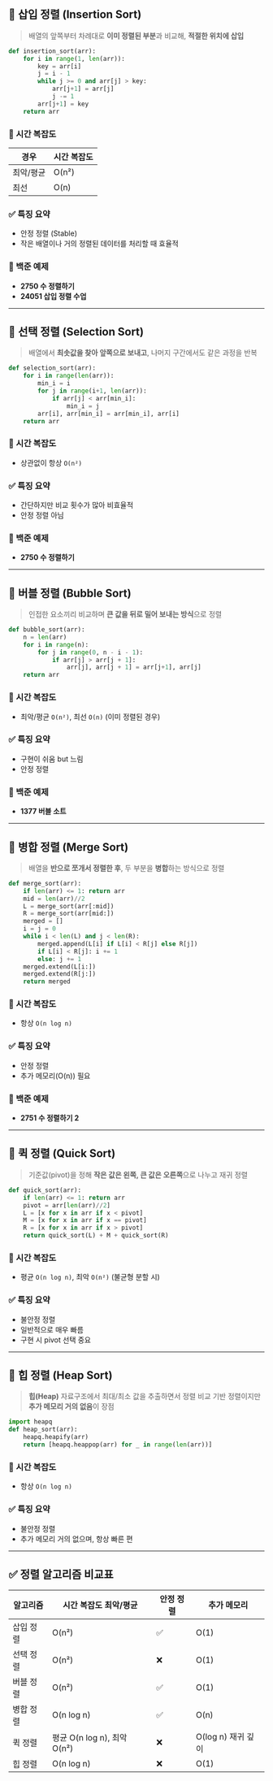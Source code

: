 ## 📌 삽입 정렬 (Insertion Sort)

> 배열의 앞쪽부터 차례대로 **이미 정렬된 부분**과 비교해, **적절한 위치에 삽입**

```python
def insertion_sort(arr):
    for i in range(1, len(arr)):
        key = arr[i]
        j = i - 1
        while j >= 0 and arr[j] > key:
            arr[j+1] = arr[j]
            j -= 1
        arr[j+1] = key
    return arr
```

### 🧪 시간 복잡도

| 경우    | 시간 복잡도 |
| ----- | ------ |
| 최악/평균 | O(n²)  |
| 최선    | O(n)   |

### ✅ 특징 요약

* 안정 정렬 (Stable)
* 작은 배열이나 거의 정렬된 데이터를 처리할 때 효율적

### 🔢 백준 예제

* **2750 수 정렬하기**
* **24051 삽입 정렬 수업**

---

## 📌 선택 정렬 (Selection Sort)

> 배열에서 **최솟값을 찾아 앞쪽으로 보내고**, 나머지 구간에서도 같은 과정을 반복

```python
def selection_sort(arr):
    for i in range(len(arr)):
        min_i = i
        for j in range(i+1, len(arr)):
            if arr[j] < arr[min_i]:
                min_i = j
        arr[i], arr[min_i] = arr[min_i], arr[i]
    return arr
```

### 🧪 시간 복잡도

* 상관없이 항상 `O(n²)`

### ✅ 특징 요약

* 간단하지만 비교 횟수가 많아 비효율적
* 안정 정렬 아님

### 🔢 백준 예제

* **2750 수 정렬하기**
  
---

## 📌 버블 정렬 (Bubble Sort)

> 인접한 요소끼리 비교하며 **큰 값을 뒤로 밀어 보내는 방식**으로 정렬

```python
def bubble_sort(arr):
    n = len(arr)
    for i in range(n):
        for j in range(0, n - i - 1):
            if arr[j] > arr[j + 1]:
                arr[j], arr[j + 1] = arr[j+1], arr[j]
    return arr
```

### 🧪 시간 복잡도

* 최악/평균 `O(n²)`, 최선 `O(n)` (이미 정렬된 경우)

### ✅ 특징 요약

* 구현이 쉬움 but 느림
* 안정 정렬

### 🔢 백준 예제

* **1377 버블 소트**
  
---

## 📌 병합 정렬 (Merge Sort)

> 배열을 **반으로 쪼개서 정렬한 후**, 두 부분을 **병합**하는 방식으로 정렬

```python
def merge_sort(arr):
    if len(arr) <= 1: return arr
    mid = len(arr)//2
    L = merge_sort(arr[:mid])
    R = merge_sort(arr[mid:])
    merged = []
    i = j = 0
    while i < len(L) and j < len(R):
        merged.append(L[i] if L[i] < R[j] else R[j])
        if L[i] < R[j]: i += 1
        else: j += 1
    merged.extend(L[i:])
    merged.extend(R[j:])
    return merged
```

### 🧪 시간 복잡도

* 항상 `O(n log n)`

### ✅ 특징 요약

* 안정 정렬
* 추가 메모리(O(n)) 필요

### 🔢 백준 예제

* **2751 수 정렬하기 2**
  
---

## 📌 퀵 정렬 (Quick Sort)

> 기준값(pivot)을 정해 **작은 값은 왼쪽, 큰 값은 오른쪽**으로 나누고 재귀 정렬

```python
def quick_sort(arr):
    if len(arr) <= 1: return arr
    pivot = arr[len(arr)//2]
    L = [x for x in arr if x < pivot]
    M = [x for x in arr if x == pivot]
    R = [x for x in arr if x > pivot]
    return quick_sort(L) + M + quick_sort(R)
```

### 🧪 시간 복잡도

* 평균 `O(n log n)`, 최악 `O(n²)` (불균형 분할 시)

### ✅ 특징 요약

* 불안정 정렬
* 일반적으로 매우 빠름
* 구현 시 pivot 선택 중요

---

## 📌 힙 정렬 (Heap Sort)

> **힙(Heap)** 자료구조에서 최대/최소 값을 추출하면서 정렬
> 비교 기반 정렬이지만 **추가 메모리 거의 없음**이 장점

```python
import heapq
def heap_sort(arr):
    heapq.heapify(arr)
    return [heapq.heappop(arr) for _ in range(len(arr))]
```

### 🧪 시간 복잡도

* 항상 `O(n log n)`

### ✅ 특징 요약

* 불안정 정렬
* 추가 메모리 거의 없으며, 항상 빠른 편

---

## ✅ 정렬 알고리즘 비교표

| 알고리즘  | 시간 복잡도 최악/평균            | 안정 정렬 | 추가 메모리         |
| ----- | ----------------------- | ----- | -------------- |
| 삽입 정렬 | O(n²)                   | ✅     | O(1)           |
| 선택 정렬 | O(n²)                   | ❌     | O(1)           |
| 버블 정렬 | O(n²)                   | ✅     | O(1)           |
| 병합 정렬 | O(n log n)              | ✅     | O(n)           |
| 퀵 정렬  | 평균 O(n log n), 최악 O(n²) | ❌     | O(log n) 재귀 깊이 |
| 힙 정렬  | O(n log n)              | ❌     | O(1)           |
